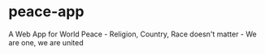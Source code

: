peace-app
=========

A Web App for World Peace - Religion, Country, Race doesn't matter - We are one, we are united
